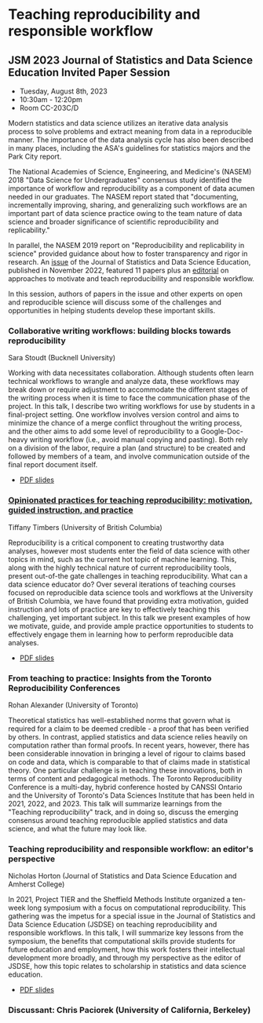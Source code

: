 # Teaching reproducibility and responsible workflow

## JSM 2023 Journal of Statistics and Data Science Education Invited Paper Session 


- Tuesday, August 8th, 2023
- 10:30am - 12:20pm
- Room CC-203C/D

Modern statistics and data science utilizes an iterative data analysis process to solve problems and extract meaning from data in a reproducible manner. The importance of the data analysis cycle has also been described in many places, including the ASA's guidelines for statistics majors and the Park City report.

The National Academies of Science, Engineering, and Medicine's (NASEM) 2018 "Data Science for Undergraduates" consensus study identified the importance of workflow and reproducibility as a component of data acumen needed in our graduates. The NASEM report stated that "documenting, incrementally improving, sharing, and generalizing such workflows are an important part of data science practice owing to the team nature of data science and broader significance of scientific reproducibility and replicability."

In parallel, the NASEM 2019 report on "Reproducibility and replicability in science" provided guidance about how to foster transparency and rigor in research.
An [issue](https://www.tandfonline.com/toc/ujse21/30/3?nav=tocList) of the Journal of Statistics and Data Science Education, published in November 2022, featured 11 papers plus an [editorial](https://www.tandfonline.com/doi/full/10.1080/26939169.2022.2141001) on approaches to motivate and teach reproducibility and responsible workflow.

In this session, authors of papers in the issue and other experts on open and reproducible science will discuss some of the challenges and opportunities in helping students develop these important skills.


### Collaborative writing workflows: building blocks towards reproducibility
Sara Stoudt (Bucknell University)

Working with data necessitates collaboration. Although students often learn technical workflows to wrangle and analyze data, these workflows may break down or require adjustment to accommodate the different stages of the writing process when it is time to face the communication phase of the project. In this talk, I describe two writing workflows for use by students in a final-project setting. One workflow involves version control and aims to minimize the chance of a merge conflict throughout the writing process, and the other aims to add some level of reproducibility to a Google-Doc-heavy writing workflow (i.e., avoid manual copying and pasting). Both rely on a division of the labor, require a plan (and structure) to be created and followed by members of a team, and involve communication outside of the final report document itself. 

- [PDF slides](1-stoudt-collaborative-writing-workflows/stoudt-collaborative-writing-workflows.pdf)

### [Opinionated practices for teaching reproducibility: motivation, guided instruction, and practice](timbers-opinionated-practices-for-teaching-reproducibility#readme)
Tiffany Timbers (University of British Columbia)

Reproducibility is a critical component to creating trustworthy data analyses, however most students enter the field of data science with other topics in mind, such as the current hot topic of machine learning. This, along with the highly technical nature of current reproducibility tools, present out-of-the gate challenges in teaching reproducibility. What can a data science educator do? Over several iterations of teaching courses focused on reproducible data science tools and workflows at the University of British Columbia, we have found that providing extra motivation, guided instruction and lots of practice are key to effectively teaching this challenging, yet important subject. In this talk we present examples of how we motivate, guide, and provide ample practice opportunities to students to effectively engage them in learning how to perform reproducible data analyses. 

- [PDF slides](2-timbers-opinionated-practices-for-teaching-reproducibility/timbers-opinionated-practices-for-teaching-reproducibility.pdf)

### From teaching to practice: Insights from the Toronto Reproducibility Conferences
Rohan Alexander (University of Toronto)

Theoretical statistics has well-established norms that govern what is required for a claim to be deemed credible - a proof that has been verified by others. In contrast, applied statistics and data science relies heavily on computation rather than formal proofs. In recent years, however, there has been considerable innovation in bringing a level of rigour to claims based on code and data, which is comparable to that of claims made in statistical theory. One particular challenge is in teaching these innovations, both in terms of content and pedagogical methods. The Toronto Reproducibility Conference is a multi-day, hybrid conference hosted by CANSSI Ontario and the University of Toronto's Data Sciences Institute that has been held in 2021, 2022, and 2023. This talk will summarize learnings from the "Teaching reproducibility" track, and in doing so, discuss the emerging consensus around teaching reproducible applied statistics and data science, and what the future may look like. 

### Teaching reproducibility and responsible workflow: an editor's perspective
Nicholas Horton (Journal of Statistics and Data Science Education and Amherst College)

In 2021, Project TIER and the Sheffield Methods Institute organized a ten-week long symposium with a focus on computational reproducibility. This gathering was the impetus for a special issue in the Journal of Statistics and Data Science Education (JSDSE) on teaching reproducibility and responsible workflows. In this talk, I will summarize key lessons from the symposium, the benefits that computational skills provide students for future education and employment, how this work fosters their intellectual development more broadly, and through my perspective as the editor of JSDSE, how this topic relates to scholarship in statistics and data science education.

- [PDF slides](4-horton-editors-perspective/horton-slides.pdf)

### Discussant: Chris Paciorek (University of California, Berkeley)
